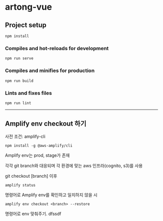 # artong-vue

## Project setup
```
npm install
```

### Compiles and hot-reloads for development
```
npm run serve
```

### Compiles and minifies for production
```
npm run build
```

### Lints and fixes files
```
npm run lint
```
***
## Amplify env checkout 하기

사전 조건: amplify-cli
```
npm install -g @aws-amplify/cli
```

Amplify env는 prod, stage가 존재

각각 git branch와 대응되며 각 환경에 맞는 aws 인프라(cognito, s3)를 사용

git checkout [branch] 이후
```
amplify status
```
명령어로 Amplify env를 확인하고 일치하지 않을 시
```
amplify env checkout <branch> --restore
```
명령어로 env 맞춰주기.
dfssdf